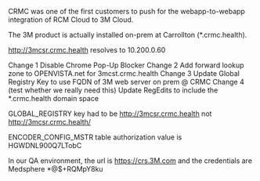 CRMC was one of the first customers to push for the webapp-to-webapp integration of RCM Cloud to 3M Cloud.

The 3M product is actually installed on-prem at Carrollton (*.crmc.health).

http://3mcsr.crmc.health resolves to 10.200.0.60

Change 1 Disable Chrome Pop-Up Blocker
Change 2 Add forward lookup zone to OPENVISTA.net for 3mcst.crmc.health
Change 3 Update Global Registry Key to use FQDN of 3M web server on prem @ CRMC
Change 4 (test whether we really need this) Update RegEdits to include the *.crmc.health domain space

GLOBAL_REGISTRY key had to be http://3mcsr.crmc.health not http://3mcsr.crmc.health/

ENCODER_CONFIG_MSTR table authorization value is HGWDNL900Q7LTobC

In our QA environment, the url is https://crs.3M.com and the credentials are Medsphere *@$+RQMpY8ku

